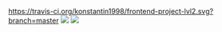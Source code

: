 https://travis-ci.org/konstantin1998/frontend-project-lvl2.svg?branch=master
<a href="https://codeclimate.com/github/konstantin1998/frontend-project-lvl2/maintainability"><img src="https://api.codeclimate.com/v1/badges/b3fd03a7e5e452cb4e8f/maintainability" /></a>
<a href="https://codeclimate.com/github/konstantin1998/frontend-project-lvl2/test_coverage"><img src="https://api.codeclimate.com/v1/badges/b3fd03a7e5e452cb4e8f/test_coverage" /></a>

